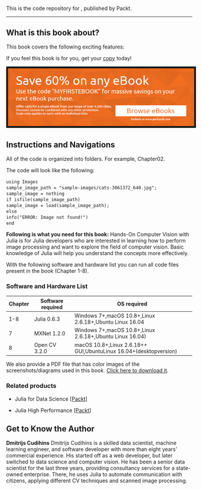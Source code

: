 # 

<a href="https://www.packtpub.com/application-development/hands-computer-vision-julia?utm_source=github&utm_medium=repository&utm_campaign="><img src="" alt="" height="256px" align="right"></a>

This is the code repository for [](https://www.packtpub.com/application-development/hands-computer-vision-julia?utm_source=github&utm_medium=repository&utm_campaign=), published by Packt.

****

## What is this book about?

This book covers the following exciting features:


If you feel this book is for you, get your [copy](https://www.amazon.com/dp/1-788-99879-0) today!

<a href="https://www.packtpub.com/?utm_source=github&utm_medium=banner&utm_campaign=GitHubBanner"><img src="https://raw.githubusercontent.com/PacktPublishing/GitHub/master/GitHub.png" 
alt="https://www.packtpub.com/" border="5" /></a>

## Instructions and Navigations
All of the code is organized into folders. For example, Chapter02.

The code will look like the following:
```
using Images
sample_image_path = "sample-images/cats-3061372_640.jpg";
sample_image = nothing
if isfile(sample_image_path)
sample_image = load(sample_image_path);
else
info("ERROR: Image not found!")
end
```

**Following is what you need for this book:**
Hands-On Computer Vision with Julia is for Julia developers who are interested in learning how to perform image processing and want to explore the field of computer vision. Basic knowledge of Julia will help you understand the concepts more effectively.

With the following software and hardware list you can run all code files present in the book (Chapter 1-8).
### Software and Hardware List
| Chapter  | Software required                   | OS required                        |
| -------- | ------------------------------------| -----------------------------------|
| 1-8      | Julia 0.6.3                     | Windows 7+,macOS 10.8+,Linux 2.6.18+,Ubuntu Linux 16.04 |
| 7       | MXNet 1.2.0            | Windows 7+,macOS 10.8+,Linux 2.6.18+,Ubuntu Linux 16.04) |
| 8        | Open CV 3.2.0            | macOS 10.8+,Linux 2.6.18++ GUI,UbuntuLinux 16.04+(desktopversion) |


We also provide a PDF file that has color images of the screenshots/diagrams used in this book. [Click here to download it](https://www.packtpub.com/sites/default/files/downloads/HandsOnComputerVisionwithJulia_ColorImages.pdf).

### Related products

* Julia for Data Science [[Packt]](https://www.packtpub.com/big-data-and-business-intelligence/julia-data-science?utm_source=github&utm_medium=repository&utm_campaign=9781785289699 )

*  Julia High Performance [[Packt]](https://www.packtpub.com/application-development/julia-high-performance?utm_source=github&utm_medium=repository&utm_campaign=9781788998796)


## Get to Know the Author
**Dmitrijs Cudihins**
Dmitrijs Cudihins is a skilled data scientist, machine learning engineer, and software developer with more than eight years' commercial experience. His started off as a web developer, but later switched to data science and computer vision. He has been a senior data scientist for the last three years, providing consultancy services for a state-owned enterprise. There, he uses Julia to automate communication with citizens, applying different CV techniques and scanned image processing.

